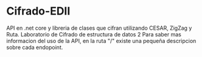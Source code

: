 # Cifrado-EDII
API en .net core y libreria de clases que cifran utilizando CESAR, ZigZag y Ruta. Laboratorio de Cifrado de estructura de datos 2
Para saber mas informacion del uso de la API, en la ruta "/" existe una pequeña descripcion sobre cada endopoint.
